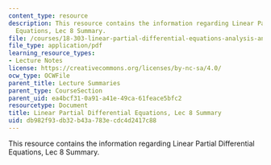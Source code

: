 ```yaml
---
content_type: resource
description: This resource contains the information regarding Linear Partial Differential
  Equations, Lec 8 Summary.
file: /courses/18-303-linear-partial-differential-equations-analysis-and-numerics-fall-2014/db982f93db32b43a783ecdc4d2417c88_MIT18_303F14_Lecture8.pdf
file_type: application/pdf
learning_resource_types:
- Lecture Notes
license: https://creativecommons.org/licenses/by-nc-sa/4.0/
ocw_type: OCWFile
parent_title: Lecture Summaries
parent_type: CourseSection
parent_uid: ea4bcf31-0a91-a41e-49ca-61feace5bfc2
resourcetype: Document
title: Linear Partial Differential Equations, Lec 8 Summary
uid: db982f93-db32-b43a-783e-cdc4d2417c88
---
```

This resource contains the information regarding Linear Partial Differential Equations, Lec 8 Summary.